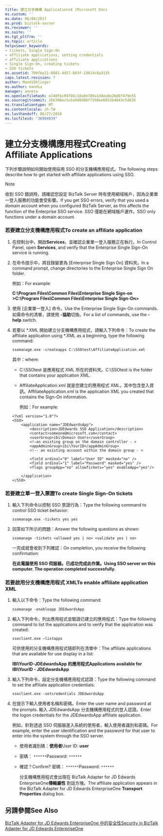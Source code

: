 ```yaml
---
title: 建立分支機構 Applications4 |Microsoft Docs
ms.custom: ''
ms.date: 06/08/2017
ms.prod: biztalk-server
ms.reviewer: ''
ms.suite: ''
ms.tgt_pltfrm: ''
ms.topic: article
helpviewer_keywords:
- tickets, Single Sign-On
- affiliate applications, setting credentials
- affiliate applications
- Single Sign-On, creating tickets
- SSO tickets
ms.assetid: 790fbe21-8081-4d57-803f-23014c8a3135
caps.latest.revision: 7
author: MandiOhlinger
ms.author: mandia
manager: anneta
ms.openlocfilehash: e240fbc99705c18a0e789a1ddea0e26d8f479e55
ms.sourcegitcommit: 266308ec5c6a9d8d80ff298ee6051b4843c5d626
ms.translationtype: MT
ms.contentlocale: zh-TW
ms.lasthandoff: 06/27/2018
ms.locfileid: "36984039"
---
```

# <a name="creating-affiliate-applications"></a><span data-ttu-id="d4d8c-102">建立分支機構應用程式</span><span class="sxs-lookup"><span data-stu-id="d4d8c-102">Creating Affiliate Applications</span></span>
<span data-ttu-id="d4d8c-103">下列步驟說明如何開始使用採用 SSO 的分支機構應用程式。</span><span class="sxs-lookup"><span data-stu-id="d4d8c-103">The following steps describe how to get started with affiliate applications using SSO.</span></span>  
  
> [!NOTE]
>  <span data-ttu-id="d4d8c-104">收到 SSO 錯誤時，請確認您設定 BizTalk Server 時有使用網域帳戶，因為企業單一登入服務的功能會受影響。</span><span class="sxs-lookup"><span data-stu-id="d4d8c-104">If you get SSO errors, verify that you used a domain account when you configured BizTalk Server, as this affects the function of the Enterprise SSO service.</span></span> <span data-ttu-id="d4d8c-105">SSO 僅能在網域帳戶運作。</span><span class="sxs-lookup"><span data-stu-id="d4d8c-105">SSO only functions under a domain account.</span></span>  
  
### <a name="to-create-an-affiliate-application"></a><span data-ttu-id="d4d8c-106">若要建立分支機構應用程式</span><span class="sxs-lookup"><span data-stu-id="d4d8c-106">To create an affiliate application</span></span>  
  
1. <span data-ttu-id="d4d8c-107">在控制台中，開啟**Services**，並確認企業單一登入服務正在執行。</span><span class="sxs-lookup"><span data-stu-id="d4d8c-107">In Control Panel, open **Services**, and verify that the Enterprise Single Sign-On service is running.</span></span>  
  
2. <span data-ttu-id="d4d8c-108">在命令提示中，將目錄變更為 [Enterprise Single Sign On] 資料夾。</span><span class="sxs-lookup"><span data-stu-id="d4d8c-108">In a command prompt, change directories to the Enterprise Single Sign On folder.</span></span>  
  
    <span data-ttu-id="d4d8c-109">例如：</span><span class="sxs-lookup"><span data-stu-id="d4d8c-109">For example:</span></span>  
  
    <span data-ttu-id="d4d8c-110">**C:\Program Files\Common Files\Enterprise Single Sign-on >**</span><span class="sxs-lookup"><span data-stu-id="d4d8c-110">**C:\Program Files\Common Files\Enterprise Single Sign-On>**</span></span>  
  
3. <span data-ttu-id="d4d8c-111">使用 [企業單一登入] 命令。</span><span class="sxs-lookup"><span data-stu-id="d4d8c-111">Use the Enterprise Single Sign-On commands.</span></span> <span data-ttu-id="d4d8c-112">如需命令的清單，請使用 **-協助**切換。</span><span class="sxs-lookup"><span data-stu-id="d4d8c-112">For a list of commands, use the **-help** switch.</span></span>  
  
4. <span data-ttu-id="d4d8c-113">若要以 \*.XML 開始建立分支機構應用程式，請輸入下列命令：</span><span class="sxs-lookup"><span data-stu-id="d4d8c-113">To create the affiliate application using \*.XML as a beginning, type the following command:</span></span>  
  
    `ssomanage.exe -createapps C:\SSOtest\AffiliateApplication.xml`  
  
    <span data-ttu-id="d4d8c-114">其中：</span><span class="sxs-lookup"><span data-stu-id="d4d8c-114">where:</span></span>  
  
   - <span data-ttu-id="d4d8c-115">C:\SSOtest 是應用程式 XML 所在的資料夾。</span><span class="sxs-lookup"><span data-stu-id="d4d8c-115">C:\SSOtest is the folder that contains your application XML.</span></span>  
  
   - <span data-ttu-id="d4d8c-116">AffiliateApplication.xml 就是您建立的應用程式 XML，其中包含登入資訊。</span><span class="sxs-lookup"><span data-stu-id="d4d8c-116">AffiliateApplication.xml is the application XML you created that contains the Sign-On information.</span></span>  
  
     <span data-ttu-id="d4d8c-117">例如：</span><span class="sxs-lookup"><span data-stu-id="d4d8c-117">For example:</span></span>  
  
   ```  
   <?xml version="1.0"?>  
   <SSO>  
       <application name="JDEdwardsApp">  
           <description>JDEdwards SSO Application</description>  
           <contact>someone@microsoft.com</contact>  
           <userGroup>ibi\Domain Users</userGroup>  
           <!—an existing group on the domain controller - >   
           <appAdminGroup>ibi\YourID</appAdminGroup>  
           <!-- an existing account within the domain group - >   
  
           <field ordinal="0" label="User ID" masked="no" />  
           <field ordinal="1" label="Password" masked="yes" />  
           <flags groupApp="no" allowTickets="yes" enableApp="yes"/>  
  
       </application>  
   </SSO>  
   ```  
  
### <a name="to-create-single-sign-on-tickets"></a><span data-ttu-id="d4d8c-118">若要建立單一登入票證</span><span class="sxs-lookup"><span data-stu-id="d4d8c-118">To create Single Sign-On tickets</span></span>  
  
1.  <span data-ttu-id="d4d8c-119">輸入下列命令以控制 SSO 票證行為：</span><span class="sxs-lookup"><span data-stu-id="d4d8c-119">Type the following command to control SSO ticket behavior:</span></span>  
  
     `ssomanage.exe -tickets yes yes`  
  
2.  <span data-ttu-id="d4d8c-120">回答如下所示的問題：</span><span class="sxs-lookup"><span data-stu-id="d4d8c-120">Answer the following questions as shown:</span></span>  
  
     `ssomanage -tickets <allowed yes | no> <validate yes | no>`  
  
     <span data-ttu-id="d4d8c-121">一完成就會收到下列確認：</span><span class="sxs-lookup"><span data-stu-id="d4d8c-121">On completion, you receive the following confirmation:</span></span>  
  
     <span data-ttu-id="d4d8c-122">**在此電腦使用 SSO 伺服器。已成功完成此作業。**</span><span class="sxs-lookup"><span data-stu-id="d4d8c-122">**Using SSO server on this computer. The operation completed successfully.**</span></span>  
  
### <a name="to-enable-affiliate-application-xml"></a><span data-ttu-id="d4d8c-123">若要啟用分支機構應用程式 XML</span><span class="sxs-lookup"><span data-stu-id="d4d8c-123">To enable affiliate application XML</span></span>  
  
1. <span data-ttu-id="d4d8c-124">輸入以下命令：</span><span class="sxs-lookup"><span data-stu-id="d4d8c-124">Type the following command:</span></span>  
  
    `ssomanage -enableapp JDEdwardsApp`  
  
2. <span data-ttu-id="d4d8c-125">輸入下列命令，列出應用程式並驗證已建立的應用程式：</span><span class="sxs-lookup"><span data-stu-id="d4d8c-125">Type the following command to list the applications and to verify that the application was created:</span></span>  
  
    `ssoclient.exe –listapps`  
  
    <span data-ttu-id="d4d8c-126">可供使用的分支機構應用程式隨即列在清單中：</span><span class="sxs-lookup"><span data-stu-id="d4d8c-126">The affiliate applications that are available for use display in a list:</span></span>  
  
    <span data-ttu-id="d4d8c-127">**IBI\YourID-JDEdwardsApp 的應用程式**</span><span class="sxs-lookup"><span data-stu-id="d4d8c-127">**Applications available for IBI\YourID - JDEdwardsApp**</span></span>  
  
3. <span data-ttu-id="d4d8c-128">輸入下列命令，設定分支機構應用程式認證：</span><span class="sxs-lookup"><span data-stu-id="d4d8c-128">Type the following command to set the affiliate application credentials:</span></span>  
  
    `ssoclient.exe -setcredentials JDEdwardsApp`  
  
4. <span data-ttu-id="d4d8c-129">在提示下輸入使用者名稱和密碼。</span><span class="sxs-lookup"><span data-stu-id="d4d8c-129">Enter the user name and password at the prompts.</span></span> <span data-ttu-id="d4d8c-130">輸入 JDEdwardsApp 分支機構應用程式的登入認證。</span><span class="sxs-lookup"><span data-stu-id="d4d8c-130">Enter the logon credentials for the JDEdwardsApp affiliate application.</span></span>  
  
    <span data-ttu-id="d4d8c-131">例如，針對透過 SSO 伺服器進入系統的使用者，輸入使用者識別和密碼。</span><span class="sxs-lookup"><span data-stu-id="d4d8c-131">For example, enter the user identification and the password for that user to enter into the system through the SSO server.</span></span>  
  
   - <span data-ttu-id="d4d8c-132">使用者識別碼：**使用者**</span><span class="sxs-lookup"><span data-stu-id="d4d8c-132">User ID: **user**</span></span>  
  
   - <span data-ttu-id="d4d8c-133">密碼： `******`</span><span class="sxs-lookup"><span data-stu-id="d4d8c-133">Password: `******`</span></span>  
  
   - <span data-ttu-id="d4d8c-134">確認？</span><span class="sxs-lookup"><span data-stu-id="d4d8c-134">Confirm?</span></span> <span data-ttu-id="d4d8c-135">密碼： `******`</span><span class="sxs-lookup"><span data-stu-id="d4d8c-135">Password: `******`</span></span>  
  
     <span data-ttu-id="d4d8c-136">分支機構應用程式會出現在 BizTalk Adapter for JD Edwards EnterpriseOne**傳輸屬性** 對話方塊。</span><span class="sxs-lookup"><span data-stu-id="d4d8c-136">The affiliate application appears in the BizTalk Adapter for JD Edwards EnterpriseOne **Transport Properties** dialog box.</span></span>  
  
## <a name="see-also"></a><span data-ttu-id="d4d8c-137">另請參閱</span><span class="sxs-lookup"><span data-stu-id="d4d8c-137">See Also</span></span>  
 [<span data-ttu-id="d4d8c-138">BizTalk Adapter for JD Edwards EnterpriseOne 中的安全性</span><span class="sxs-lookup"><span data-stu-id="d4d8c-138">Security in BizTalk Adapter for JD Edwards EnterpriseOne</span></span>](../core/security-in-biztalk-adapter-for-jd-edwards-enterpriseone.md)